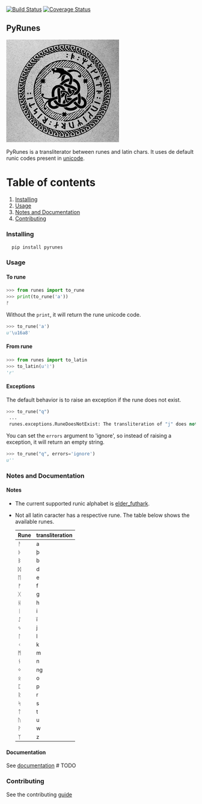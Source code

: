[![Build Status](https://travis-ci.org/IuryAlves/pyrunes.svg?branch=master)](https://travis-ci.org/IuryAlves/pyrunes)
[![Coverage Status](https://coveralls.io/repos/github/IuryAlves/pyrunes/badge.svg?branch=master)](https://coveralls.io/github/IuryAlves/pyrunes?branch=master)



## PyRunes

[![rune snake](rune_snake.jpg)](rune_snake.jpg)

PyRunes is a transliterator between runes and latin chars. It uses de default runic codes present in [unicode](https://en.wikipedia.org/wiki/Runic_(Unicode_block)).

# Table of contents
1. [Installing](#installing)
2. [Usage](#usage)
3. [Notes and Documentation](#notes_and_documentation)
4. [Contributing](#contributing)


### Installing

<a name="installing"></a>

      pip install pyrunes


### Usage

<a name="usage"></a>

#### To rune

```python
>>> from runes import to_rune
>>> print(to_rune('a'))
ᚠ
```

Without the `print`, it will return the rune unicode code.

```python
>>> to_rune('a')
u'\u16a8'
```

#### From rune

```python
>>> from runes import to_latin
>>> to_latin(u'ᚱ')
'r'
```

#### Exceptions

The default behavior is to raise an exception if the rune does not exist.

```python
>>> to_rune("q")
 ...
 runes.exceptions.RuneDoesNotExist: The transliteration of "j" does not exist.
```

You can set the `errors` argument  to 'ignore', so instead of raising a exception, it will return an empty string.

```python
>>> to_rune("q", errors='ignore')
u''
```

### Notes and Documentation

<a name="notes_and_documentation"></a>

#### Notes

* The current supported runic alphabet is [elder_futhark](https://en.wikipedia.org/wiki/Elder_Futhark).


* Not all latin caracter has a respective rune. The table below shows the available runes.


     Rune    | transliteration
  -----------|----------------
   ᚨ         |   a
   ᚦ         |   þ
   ᛒ         |   b   
   ᛞ         |   d   
   ᛖ         |   e  
   ᚠ         |   f
   ᚷ         |   g   
   ᚺ         |   h  
   ᛁ         |   i
   ᛇ         |   ï 
   ᛃ         |   j  
   ᛚ         |   l   
   ᚲ         |   k   
   ᛗ         |   m   
   ᚾ         |   n
   ᛜ         |   ng
   ᛟ         |   o 
   ᛈ         |   p
   ᚱ         |   r
   ᛋ         |   s
   ᛏ         |   t
   ᚢ         |   u
   ᚹ         |   w
   ᛉ         |   z


#### Documentation

See [documentation](DOCUMENTATION.md) # TODO

### Contributing

<a name="contributing"></a>

See the contributing [guide](CONTRIBUTING.md)